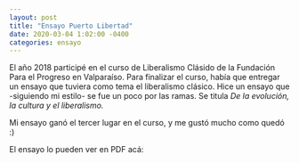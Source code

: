 ```yaml
---
layout: post
title: "Ensayo Puerto Libertad"
date: 2020-03-04 1:02:00 -0400
categories: ensayo
---
```


El año 2018 participé en el curso de Liberalismo Clásido de la Fundación Para el Progreso en Valparaíso.
Para finalizar el curso, había que entregar un ensayo que tuviera como tema el liberalismo clásico. Hice
un ensayo que -siguiendo mi estilo- se fue un poco por las ramas. Se titula *De la evolución, la cultura
y el liberalismo.*

Mi ensayo ganó el tercer lugar en el curso, y me gustó mucho como quedó :)

El ensayo lo pueden ver en PDF acá:


